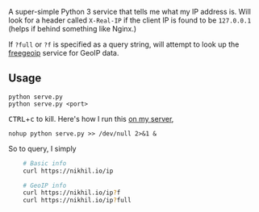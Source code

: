 A super-simple Python 3 service that tells me what my IP address is. Will look for a header called `X-Real-IP` if the client IP is found to be `127.0.0.1` (helps if behind something like Nginx.)

If `?full` or `?f` is specified as a query string, will attempt to look up the [freegeoip](https://freegeoip.net) service for GeoIP data.

Usage
-----

    python serve.py
    python serve.py <port>

<kbd>CTRL</kbd>+<kbd>c</kbd> to kill. Here's how I run this [on my server](https://nikhil.io/ip),

    nohup python serve.py >> /dev/null 2>&1 &

So to query, I simply

```bash
    # Basic info
    curl https://nikhil.io/ip

    # GeoIP info
    curl https://nikhil.io/ip?f
    curl https://nikhil.io/ip?full
```
